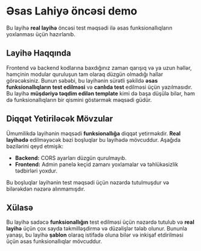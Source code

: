 # Əsas Lahiyə öncəsi demo

Bu layihə **real layihə** öncəsi test məqsədi ilə əsas funksionallıqların yoxlanması üçün hazırlanıb.

## Layihə Haqqında

Frontend və backend kodlarına baxdığınız zaman qarışıq və ya uzun həllər, həmçinin modular quruluşun tam olaraq düzgün olmadığı hallar görəcəksiniz. Bunun səbəbi, bu layihənin sürətli şəkildə **əsas funksionallıqların test edilməsi** və **canlıda test** edilməsi üçün yazılmasıdır. Bu layihə **müşdəriyə təqdim edilən template** kimi də başa düşülə bilər, həm də funksionallıqların bir qismini göstərmək məqsədi güdür.

## Diqqət Yetiriləcək Mövzular

Ümumilikdə layihənin məqsədi **funksionallığa** diqqət yetirməkdir. **Real layihədə** edilməyəcək bəzi boşluqlar bu layihədə mövcuddur. Aşağıda bəzilərini qeyd etmişik:

- **Backend:** CORS ayarları düzgün qurulmayıb.
- **Frontend:** Admin panelə keçid zamanı yoxlamalar və təhlükəsizlik tədbirləri yoxdur.

Bu boşluqlar layihənin test məqsədi üçün nəzərdə tutulmuşdur və bilərəkdən nəzərə alınmamışdır.

## Xülasə

Bu layihə sadəcə **funksionallığın** test edilməsi üçün nəzərdə tutulub və **real layihə** üçün çox sayda təkmilləşdirmə və düzəlişlər tələb olunur. Bununla yanaşı, bu layihə **şablon** olaraq istifadə oluna bilər və inkişaf etdirilməsi üçün əsas funksionallıqlar mövcuddur.

